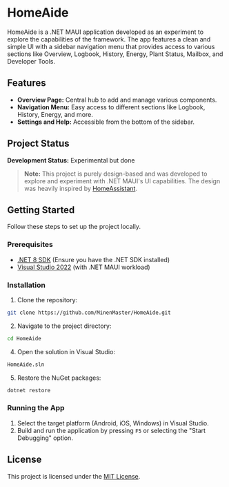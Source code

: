 # HomeAide

HomeAide is a .NET MAUI application developed as an experiment to explore the capabilities of the framework. The app features a clean and simple UI with a sidebar navigation menu that provides access to various sections like Overview, Logbook, History, Energy, Plant Status, Mailbox, and Developer Tools.

## Features

- **Overview Page:** Central hub to add and manage various components.
- **Navigation Menu:** Easy access to different sections like Logbook, History, Energy, and more.
- **Settings and Help:** Accessible from the bottom of the sidebar.

## Project Status

**Development Status:** Experimental but done

> **Note:** This project is purely design-based and was developed to explore and experiment with .NET MAUI's UI capabilities. The design was heavily inspired by [HomeAssistant](https://www.home-assistant.io/).

## Getting Started

Follow these steps to set up the project locally.

### Prerequisites

- [.NET 8 SDK](https://dotnet.microsoft.com/download/dotnet/8.0) (Ensure you have the .NET SDK installed)
- [Visual Studio 2022](https://visualstudio.microsoft.com/) (with .NET MAUI workload)

### Installation

1. Clone the repository:

```bash
git clone https://github.com/MinenMaster/HomeAide.git
```

2. Navigate to the project directory:

```bash
cd HomeAide
```

4. Open the solution in Visual Studio:

```bash
HomeAide.sln
```

5. Restore the NuGet packages:

```bash
dotnet restore
```

### Running the App

1. Select the target platform (Android, iOS, Windows) in Visual Studio.
2. Build and run the application by pressing `F5` or selecting the "Start Debugging" option.

## License

This project is licensed under the [MIT License](./LICENSE).
